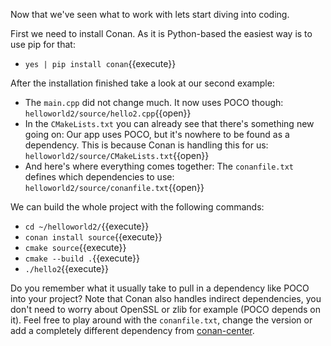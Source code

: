Now that we've seen what to work with lets start diving into coding.

First we need to install Conan. As it is Python-based the easiest way is to use pip for that:
* `yes | pip install conan`{{execute}}

After the installation finished take a look at our second example:
* The `main.cpp` did not change much. It now uses POCO though: `helloworld2/source/hello2.cpp`{{open}}
* In the `CMakeLists.txt` you can already see that there's something new going on: Our app uses POCO, but it's nowhere to be found as a dependency. This is because Conan is handling this for us: `helloworld2/source/CMakeLists.txt`{{open}}
* And here's where everything comes together: The `conanfile.txt` defines which dependencies to use: `helloworld2/source/conanfile.txt`{{open}}

We can build the whole project with the following commands:
* `cd ~/helloworld2/`{{execute}}
* `conan install source`{{execute}}
* `cmake source`{{execute}}
* `cmake --build .`{{execute}}
* `./hello2`{{execute}}

Do you remember what it usually take to pull in a dependency like POCO into your project? Note that Conan also handles indirect dependencies, you don't need to worry about OpenSSL or zlib for example (POCO depends on it). Feel free to play around with the `conanfile.txt`, change the version or add a completely different dependency from [conan-center](https://bintray.com/conan/conan-center).
